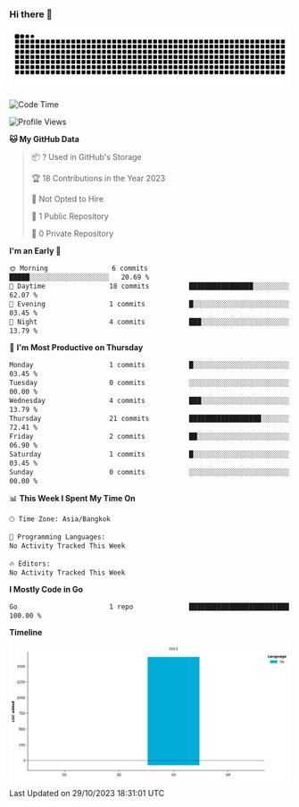 ### Hi there 👋

<!--
**kevlog/kevlog** is a ✨ _special_ ✨ repository because its `README.md` (this file) appears on your GitHub profile.

Here are some ideas to get you started:

- 🔭 I’m currently working on ...
- 🌱 I’m currently learning ...
- 👯 I’m looking to collaborate on ...
- 🤔 I’m looking for help with ...
- 💬 Ask me about ...
- 📫 How to reach me: ...
- 😄 Pronouns: ...
- ⚡ Fun fact: ...
-->

<picture>
  <source media="(prefers-color-scheme: dark)" srcset="https://raw.githubusercontent.com/kevlog/kevlog/output/github-contribution-grid-snake-dark.svg">
  <source media="(prefers-color-scheme: light)" srcset="https://raw.githubusercontent.com/kevlog/kevlog/output/github-contribution-grid-snake.svg">
  <img alt="github contribution grid snake animation" src="https://raw.githubusercontent.com/kevlog/kevlog/output/github-contribution-grid-snake-dark.svg">
</picture>

<!--START_SECTION:waka-->
![Code Time](http://img.shields.io/badge/Code%20Time-25%20mins-blue)

![Profile Views](http://img.shields.io/badge/Profile%20Views-128-blue)

**🐱 My GitHub Data** 

> 📦 ? Used in GitHub's Storage 
 > 
> 🏆 18 Contributions in the Year 2023
 > 
> 🚫 Not Opted to Hire
 > 
> 📜 1 Public Repository 
 > 
> 🔑 0 Private Repository 
 > 
**I'm an Early 🐤** 

```text
🌞 Morning                6 commits           █████░░░░░░░░░░░░░░░░░░░░   20.69 % 
🌆 Daytime                18 commits          ████████████████░░░░░░░░░   62.07 % 
🌃 Evening                1 commits           █░░░░░░░░░░░░░░░░░░░░░░░░   03.45 % 
🌙 Night                  4 commits           ███░░░░░░░░░░░░░░░░░░░░░░   13.79 % 
```
📅 **I'm Most Productive on Thursday** 

```text
Monday                   1 commits           █░░░░░░░░░░░░░░░░░░░░░░░░   03.45 % 
Tuesday                  0 commits           ░░░░░░░░░░░░░░░░░░░░░░░░░   00.00 % 
Wednesday                4 commits           ███░░░░░░░░░░░░░░░░░░░░░░   13.79 % 
Thursday                 21 commits          ██████████████████░░░░░░░   72.41 % 
Friday                   2 commits           ██░░░░░░░░░░░░░░░░░░░░░░░   06.90 % 
Saturday                 1 commits           █░░░░░░░░░░░░░░░░░░░░░░░░   03.45 % 
Sunday                   0 commits           ░░░░░░░░░░░░░░░░░░░░░░░░░   00.00 % 
```


📊 **This Week I Spent My Time On** 

```text
🕑︎ Time Zone: Asia/Bangkok

💬 Programming Languages: 
No Activity Tracked This Week

🔥 Editors: 
No Activity Tracked This Week
```

**I Mostly Code in Go** 

```text
Go                       1 repo              █████████████████████████   100.00 % 
```



**Timeline**

![Lines of Code chart](https://raw.githubusercontent.com/kevlog/kevlog/main/assets/bar_graph.png)


 Last Updated on 29/10/2023 18:31:01 UTC
<!--END_SECTION:waka-->
